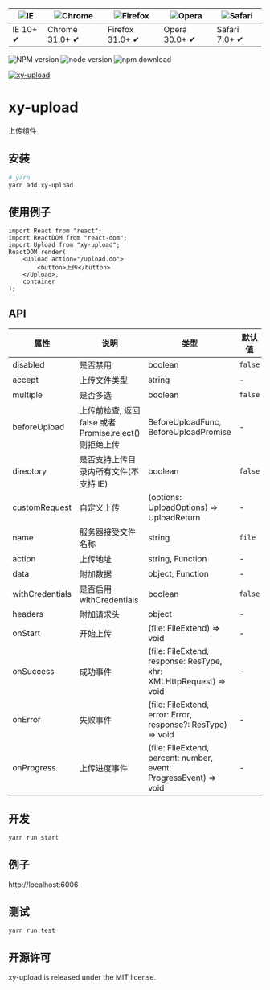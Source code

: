 | ![IE](https://github.com/alrra/browser-logos/blob/master/src/edge/edge_48x48.png?raw=true) | ![Chrome](https://github.com/alrra/browser-logos/blob/master/src/chrome/chrome_48x48.png?raw=true) | ![Firefox](https://github.com/alrra/browser-logos/blob/master/src/firefox/firefox_48x48.png?raw=true) | ![Opera](https://github.com/alrra/browser-logos/blob/master/src/opera/opera_48x48.png?raw=true) | ![Safari](https://github.com/alrra/browser-logos/blob/master/src/safari/safari_48x48.png?raw=true) |
| ------------------------------------------------------------------------------------------ | -------------------------------------------------------------------------------------------------- | ----------------------------------------------------------------------------------------------------- | ----------------------------------------------------------------------------------------------- | -------------------------------------------------------------------------------------------------- |
| IE 10+ ✔                                                                                   | Chrome 31.0+ ✔                                                                                     | Firefox 31.0+ ✔                                                                                       | Opera 30.0+ ✔                                                                                   | Safari 7.0+ ✔                                                                                      |

![NPM version](http://img.shields.io/npm/v/xy-upload.svg?style=flat-square)
![node version](https://img.shields.io/badge/node.js-%3E=_0.10-green.svg?style=flat-square)
![npm download](https://img.shields.io/npm/dm/xy-upload.svg?style=flat-square)

[![xy-upload](https://nodei.co/npm/xy-upload.png)](https://npmjs.org/package/xy-upload)

# xy-upload

上传组件

## 安装

```bash
# yarn
yarn add xy-upload
```

## 使用例子

```tsx
import React from "react";
import ReactDOM from "react-dom";
import Upload from "xy-upload";
ReactDOM.render(
    <Upload action="/upload.do">
        <button>上传</button>
    </Upload>,
    container
);
```

## API

| 属性            | 说明                                                    | 类型                                                               | 默认值  |
| --------------- | ------------------------------------------------------- | ------------------------------------------------------------------ | ------- |
| disabled        | 是否禁用                                                | boolean                                                            | `false` |
| accept          | 上传文件类型                                            | string                                                             | -       |
| multiple        | 是否多选                                                | boolean                                                            | `false` |
| beforeUpload    | 上传前检查, 返回 false 或者 Promise.reject() 则拒绝上传 | BeforeUploadFunc, BeforeUploadPromise                              | -       |
| directory       | 是否支持上传目录内所有文件(不支持 IE)                   | boolean                                                            | `false` |
| customRequest   | 自定义上传                                              | (options: UploadOptions) => UploadReturn                           | -       |
| name            | 服务器接受文件名称                                      | string                                                             | `file`  |
| action          | 上传地址                                                | string, Function                                                   | -       |
| data            | 附加数据                                                | object, Function                                                   | -       |
| withCredentials | 是否启用 withCredentials                                | boolean                                                            | `false` |
| headers         | 附加请求头                                              | object                                                             | -       |
| onStart         | 开始上传                                                | (file: FileExtend) => void                                         | -       |
| onSuccess       | 成功事件                                                | (file: FileExtend, response: ResType, xhr: XMLHttpRequest) => void | -       |
| onError         | 失败事件                                                | (file: FileExtend, error: Error, response?: ResType) => void       | -       |
| onProgress      | 上传进度事件                                            | (file: FileExtend, percent: number, event: ProgressEvent) => void  | -       |

## 开发

```sh
yarn run start
```

## 例子

http://localhost:6006

## 测试

```
yarn run test
```

## 开源许可

xy-upload is released under the MIT license.
